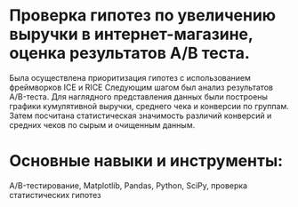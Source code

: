  
# Проверка гипотез по увеличению выручки в интернет-магазине, оценка результатов A/B теста.
Была осуществлена приоритизация гипотез с использованием фреймворков ICE и RICE
Следующим шагом был анализ результатов A/B-теста. Для наглядного представления данных
были построены графики кумулятивной выручки, среднего чека и конверсии по группам.
Затем посчитана статистическая значимость различий конверсий и средних чеков по сырым и
очищенным данным.
# Основные навыки и инструменты:
A/B-тестирование, Matplotlib, Pandas, Python, SciPy, проверка статистических гипотез
